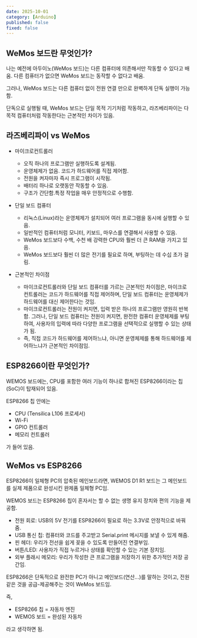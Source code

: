```yaml
---
date: 2025-10-01
category: [Arduino]
published: false
fixed: false
---
```


## WeMos 보드란 무엇인가?
나는 예전에 아두이노(WeMos 보드)는 다른 컴퓨터에 의존해서만 작동할 수 있다고 배움.
다른 컴퓨터가 없으면 WeMos 보드는 동작할 수 없다고 배움.

그러나, WeMos 보드는 다른 컴퓨터 없이 전원 연결 만으로 완벽하게 단독 실행이 가능함.

단독으로 실행될 때, WeMos 보드는 단일 목적 기기처럼 작동하고,
라즈베리파이는 다목적 컴퓨터처럼 작동한다는 근본적인 차이가 있음.

## 라즈베리파이 vs WeMos
- 마이크로컨트롤러
    - 오직 하나의 프로그램만 실행하도록 설계됨.
    - 운영체제가 없음. 코드가 하드웨어를 직접 제어함.
    - 전원을 켜자마자 즉시 프로그램이 시작됨.
    - 배터리 하나로 오랫동안 작동할 수 있음.
    - 구조가 간단함.특정 작업을 매우 안정적으로 수행함.

- 단일 보드 컴퓨터
    - 리눅스(Linux)라는 운영체제가 설치되어 여러 프로그램을 동시에 실행할 수 있음.
    - 일반적인 컴퓨터처럼 모니터, 키보드, 마우스를 연결해서 사용할 수 있음.
    - WeMos 보드보다 수백, 수천 배 강력한 CPU와 훨씬 더 큰 RAM을 가지고 있음.
    - WeMos 보드보다 훨씬 더 많은 전기를 필요로 하며, 부팅하는 데 수십 초가 걸림.

- 근본적인 차이점
  - 마이크로컨트롤러와 단일 보드 컴퓨터를 가르는 근본적인 차이점은, 마이크로컨트롤러는 코드가 하드웨어를 직접 제어하며, 단일 보드 컴퓨터는 운영체제가 하드웨어를 대신 제어한다는 것임.
  - 마이크로컨트롤러는 전원이 켜지면, 입력 받은 하나의 프로그램만 영원히 반복함. 그러나, 단일 보드 컴퓨터는 전원이 켜지면, 완전한 컴퓨터 운영체제를 부팅하여, 사용자의 입력에 따라 다양한 프로그램을 선택적으로 실행할 수 있는 상태가 됨.
  - 즉, 직접 코드가 하드웨어를 제어하느냐, 아니면 운영체제를 통해 하드웨어를 제어하느냐가 근본적인 차이점임.

## ESP8266이란 무엇인가?
WEMOS 보드에는, CPU를 포함한 여러 기능이 하나로 합쳐진 ESP8266이라는 칩(SoC)이 탑재되어 있음.

ESP8266 칩 안에는

- CPU (Tensilica L106 프로세서)
- Wi-Fi
- GPIO 컨트롤러
- 메모리 컨트롤러

가 들어 있음.

## WeMos vs ESP8266
ESP8266이 일체형 PC의 압축된 메인보드라면, WEMOS D1 R1 보드는 그 메인보드를 실제 제품으로 완성시킨 완제품 일체형 PC임.

WEMOS 보드는 ESP8266 칩이 혼자서는 할 수 없는 생명 유지 장치와 편의 기능을 제공함.

- 전원 회로: USB의 5V 전기를 ESP8266이 필요로 하는 3.3V로 안정적으로 바꿔줌.
- USB 통신 칩: 컴퓨터와 코드를 주고받고 Serial.print 메시지를 보낼 수 있게 해줌.
- 핀 헤더: 우리가 전선을 쉽게 꽂을 수 있도록 만들어진 연결부임.
- 버튼/LED: 사용자가 직접 누르거나 상태를 확인할 수 있는 기본 장치임.
- 외부 플래시 메모리: 우리가 작성한 큰 프로그램을 저장하기 위한 추가적인 저장 공간임.

ESP8266은 단독적으로 완전한 PC가 아니고 메인보드(연산...)를 말하는 것이고,
전원 같은 것을 공급-제공해주는 것이 WeMos 보드임.

즉,

- ESP8266 칩 = 자동차 엔진
- WEMOS 보드 = 완성된 자동차

라고 생각하면 됨.